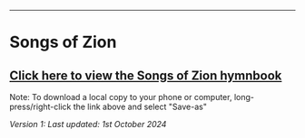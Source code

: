 ---
# Songs of Zion

## <a href="./SoZ.html">Click here to view the Songs of Zion hymnbook</a>

Note: To download a local copy to your phone or computer, long-press/right-click the link above and select "Save-as"

*Version 1: Last updated: 1st October 2024*
